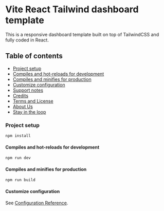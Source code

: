 # Vite React Tailwind dashboard template

This is a responsive dashboard template built on top of TailwindCSS and fully coded in React.

## Table of contents

- [Project setup](#project-setup)
- [Compiles and hot-reloads for development](#compiles-and-hot-reloads-for-development)
- [Compiles and minifies for production](#compiles-and-minifies-for-production)
- [Customize configuration](#customize-configuration)
- [Support notes](#support-notes)
- [Credits](#credits)
- [Terms and License](#terms-and-license)
- [About Us](#about-us)
- [Stay in the loop](#stay-in-the-loop)

### Project setup

```
npm install
```

#### Compiles and hot-reloads for development

```
npm run dev
```

#### Compiles and minifies for production

```
npm run build
```

#### Customize configuration

See [Configuration Reference](https://vitejs.dev/guide/).
